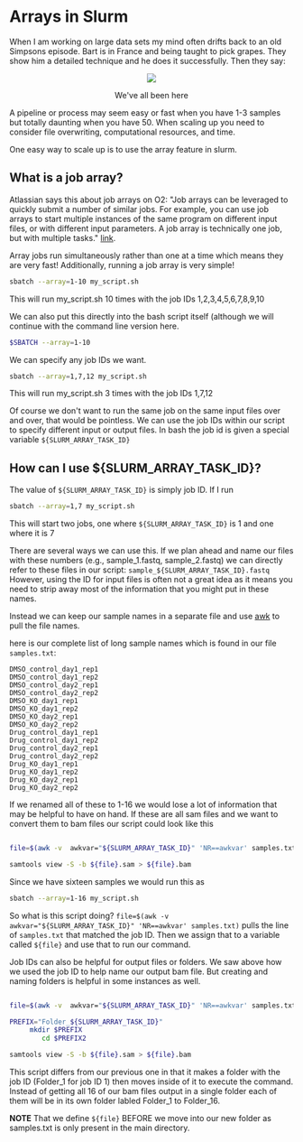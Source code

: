 
# Arrays in Slurm

When I am working on large data sets my mind often drifts back to an old Simpsons episode. Bart is in France and being taught to pick grapes. They show him a detailed technique and he does it successfully. Then they say:


<p align = "center">
<img src="../img/simpsons.gif">
</p>
     
<p align = "center">
We've all been here
</p>

A pipeline or process may seem easy or fast when you have 1-3 samples but totally daunting when you have 50. When scaling up you need to consider file overwriting, computational resources, and time.

One easy way to scale up is to use the array feature in slurm.

## What is a job array?

Atlassian says this about job arrays on O2: "Job arrays can be leveraged to quickly submit a number of similar jobs. For example, you can use job arrays to start multiple instances of the same program on different input files, or with different input parameters. A job array is technically one job, but with multiple tasks." [link](https://harvardmed.atlassian.net/wiki/spaces/O2/pages/1586793632/Using+Slurm+Basic#Job-Arrays).

Array jobs run simultaneously rather than one at a time which means they are very fast! Additionally, running a job array is very simple!  

```bash
sbatch --array=1-10 my_script.sh
```

This will run my_script.sh 10 times with the job IDs 1,2,3,4,5,6,7,8,9,10

We can also put this directly into the bash script itself (although we will continue with the command line version here.
```bash
$SBATCH --array=1-10
```

We can specify any job IDs we want.

```bash
sbatch --array=1,7,12 my_script.sh
```
This will run my_script.sh 3 times with the job IDs 1,7,12

Of course we don't want to run the same job on the same input files over and over, that would be pointless. We can use the job IDs within our script to specify different input or output files. In bash the job id is given a special variable `${SLURM_ARRAY_TASK_ID}`


## How can I use ${SLURM_ARRAY_TASK_ID}?

The value of `${SLURM_ARRAY_TASK_ID}` is simply job ID. If I run 

```bash
sbatch --array=1,7 my_script.sh
```
This will start two jobs, one where `${SLURM_ARRAY_TASK_ID}` is 1 and one where it is 7

There are several ways we can use this. If we plan ahead and name our files with these numbers (e.g., sample_1.fastq, sample_2.fastq) we can directly refer to these files in our script: `sample_${SLURM_ARRAY_TASK_ID}.fastq` However, using the ID for input files is often not a great idea as it means you need to strip away most of the information that you might put in these names.

Instead we can keep our sample names in a separate file and use [awk](awk.md) to pull the file names. 

here is our complete list of long sample names which is found in our file `samples.txt`:

```
DMSO_control_day1_rep1
DMSO_control_day1_rep2
DMSO_control_day2_rep1
DMSO_control_day2_rep2
DMSO_KO_day1_rep1
DMSO_KO_day1_rep2
DMSO_KO_day2_rep1
DMSO_KO_day2_rep2
Drug_control_day1_rep1
Drug_control_day1_rep2
Drug_control_day2_rep1
Drug_control_day2_rep2
Drug_KO_day1_rep1
Drug_KO_day1_rep2
Drug_KO_day2_rep1
Drug_KO_day2_rep2
```

If we renamed all of these to 1-16 we would lose a lot of information that may be helpful to have on hand. If these are all sam files and we want to convert them to bam files our script could look like this

```bash

file=$(awk -v  awkvar="${SLURM_ARRAY_TASK_ID}" 'NR==awkvar' samples.txt)

samtools view -S -b ${file}.sam > ${file}.bam

```

Since we have sixteen samples we would run this as 

```bash
sbatch --array=1-16 my_script.sh
```

So what is this script doing? `file=$(awk -v  awkvar="${SLURM_ARRAY_TASK_ID}" 'NR==awkvar' samples.txt)` pulls the line of `samples.txt` that matched the job ID. Then we assign that to a variable called `${file}` and use that to run our command.

Job IDs can also be helpful for output files or folders. We saw above how we used the job ID to help name our output bam file. But creating and naming folders is helpful in some instances as well. 

```bash

file=$(awk -v  awkvar="${SLURM_ARRAY_TASK_ID}" 'NR==awkvar' samples.txt)

PREFIX="Folder_${SLURM_ARRAY_TASK_ID}"
     mkdir $PREFIX
        cd $PREFIX2

samtools view -S -b ${file}.sam > ${file}.bam

```    

This script differs from our previous one in that it makes a folder with the job ID (Folder_1 for job ID 1) then moves inside of it to execute the command. Instead of getting all 16 of our bam files output in a single folder each of them will be in its own folder labled Folder_1 to Folder_16. 

**NOTE** That we define `${file}` BEFORE we move into our new folder as samples.txt is only present in the main directory. 






